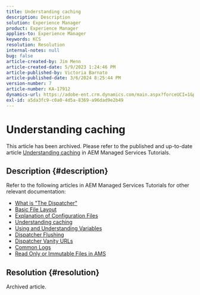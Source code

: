 ```yaml
---
title: Understanding caching
description: Description
solution: Experience Manager
product: Experience Manager
applies-to: Experience Manager
keywords: KCS
resolution: Resolution
internal-notes: null
bug: false
article-created-by: Jim Menn
article-created-date: 5/9/2023 1:24:46 PM
article-published-by: Victoria Barnato
article-published-date: 3/6/2024 8:25:44 PM
version-number: 7
article-number: KA-17912
dynamics-url: https://adobe-ent.crm.dynamics.com/main.aspx?forceUCI=1&pagetype=entityrecord&etn=knowledgearticle&id=f4bcfadc-6cee-ed11-8849-6045bd006b3d
exl-id: a5da3fc9-c0a0-4d5a-8369-a96dad9e2b49
---
```

# Understanding caching


This article has been archived. Please refer to the published and up-to-date article [Understanding caching](https://experienceleague.adobe.com/docs/experience-manager-learn/ams/dispatcher/understanding-cache.html) in AEM Managed Services Tutorials.

## Description {#description}


Refer to the following articles in AEM Managed Services Tutorials for other relevant documentation:

- [What is "The Dispatcher"](https://experienceleague.adobe.com/docs/experience-manager-learn/ams/dispatcher/what-is-the-dispatcher.html)
- [Basic File Layout](https://experienceleague.adobe.com/docs/experience-manager-learn/ams/dispatcher/basic-file-layout.html?lang=en)
- [Explanation of Configuration Files](https://experienceleague.adobe.com/docs/experience-manager-learn/ams/dispatcher/explanation-config-files.html)
- [Understanding caching](https://experienceleague.adobe.com/docs/experience-manager-learn/ams/dispatcher/understanding-cache.html)
- [Using and Understanding Variables](https://experienceleague.adobe.com/docs/experience-manager-learn/ams/dispatcher/variables.html)
- [Dispatcher Flushing](https://experienceleague.adobe.com/docs/experience-manager-learn/ams/dispatcher/disp-flushing.html)
- [Dispatcher Vanity URLs](https://experienceleague.adobe.com/docs/experience-manager-learn/ams/dispatcher/disp-vanity-url.html)
- [Common Logs](https://experienceleague.adobe.com/docs/experience-manager-learn/ams/dispatcher/common-logs.html)
- [Read Only or Immutable Files in AMS](https://experienceleague.adobe.com/docs/experience-manager-learn/ams/dispatcher/immutable-files.html)



## Resolution {#resolution}


Archived article.
